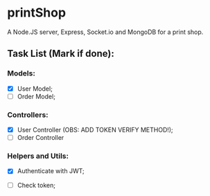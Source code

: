 # printShop
A Node.JS server, Express, Socket.io and MongoDB for a print shop.

## Task List (Mark if done):
### Models:
- [X] User Model;
- [ ] Order Model;

### Controllers:
- [X] User Controller  (OBS: ADD TOKEN VERIFY METHOD!);
- [ ] Order Controller

### Helpers and Utils:
- [X] Authenticate with JWT;
- [ ] Check token;

